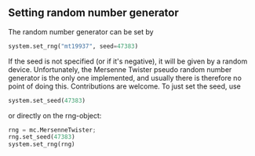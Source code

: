 ## Setting random number generator
The random number generator can be set by
``` python
system.set_rng("mt19937", seed=47383)
```
If the seed is not specified (or if it's negative), it will be given by a random device. Unfortunately, the Mersenne Twister pseudo random number generator is the only one implemented, and usually there is therefore no point of doing this. Contributions are welcome. To just set the seed, use
``` python
system.set_seed(47383)
```
or directly on the rng-object:
``` python
rng = mc.MersenneTwister;
rng.set_seed(47383)
system.set_rng(rng)
```

